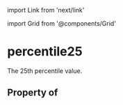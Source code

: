 import Link from 'next/link'
  
import Grid from '@components/Grid'

# percentile25

The 25th percentile value.

## Property of



